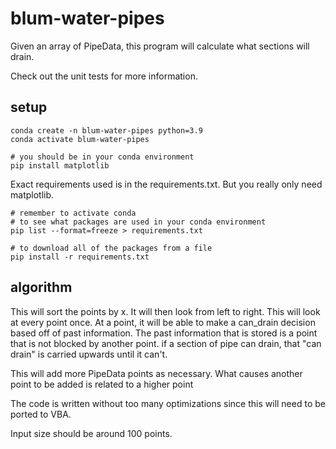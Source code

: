 # blum-water-pipes

Given an array of PipeData, this program will calculate what sections will drain.

Check out the unit tests for more information.

## setup

```
conda create -n blum-water-pipes python=3.9
conda activate blum-water-pipes

# you should be in your conda environment
pip install matplotlib
```

Exact requirements used is in the requirements.txt. But you
really only need matplotlib.

```
# remember to activate conda
# to see what packages are used in your conda environment
pip list --format=freeze > requirements.txt

# to download all of the packages from a file
pip install -r requirements.txt
```

## algorithm

This will sort the points by x. It will then look from left to right.
This will look at every point once. At a point, it will be able to
make a can_drain decision based off of past information. The past information that
is stored is a point that is not blocked by another point. if a section of
pipe can drain, that "can drain" is carried upwards until it can't.

This will add more PipeData points as necessary. What causes another point to be added is related to a higher point

The code is written without too many optimizations since this will need to be ported to VBA.

Input size should be around 100 points.
